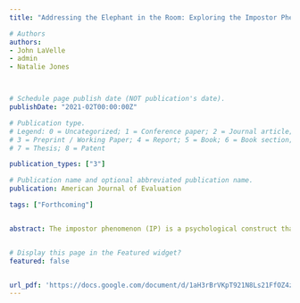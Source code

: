 ```yaml
---
title: "Addressing the Elephant in the Room: Exploring the Impostor Phenomenon in Evaluation"

# Authors
authors:
- John LaVelle
- admin
- Natalie Jones



# Schedule page publish date (NOT publication's date).
publishDate: "2021-02T00:00:00Z"

# Publication type.
# Legend: 0 = Uncategorized; 1 = Conference paper; 2 = Journal article;
# 3 = Preprint / Working Paper; 4 = Report; 5 = Book; 6 = Book section;
# 7 = Thesis; 8 = Patent

publication_types: ["3"]

# Publication name and optional abbreviated publication name.
publication: American Journal of Evaluation

tags: ["Forthcoming"]


abstract: The impostor phenomenon (IP) is a psychological construct that refers to a range of negative emotions associated with a person’s perceived fraudulent competence in a field, or with the skills necessary to be successful with his or her trade.  Anecdotal evidence suggests many practicing evaluators have experienced IP feelings, but have lacked an empirical framework to help understand their experiences as well as a forum to discuss them.  This paper summarizes the literature on the impostor phenomenon, applies it to the field of evaluation, and describes the results of an empirical quantitatively focused study which included open-ended qualitative questions that explored IP in 313 practicing evaluators.  The results suggest IP in evaluators is comprised of four constructs (discount, luck, fake, and discount/luck interaction).  Qualitative data analysis suggests differential coping strategies for men and women.  Thematic analysis guided the development of a set of proposed solutions to help lessen IPs detrimental effects for evaluators. 


# Display this page in the Featured widget?
featured: false


url_pdf: 'https://docs.google.com/document/d/1aH3rBrVKpT921N8Ls21FfOZ4z5owkjPLik27aDBCT1A/edit#'
---
```









